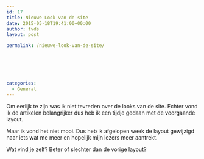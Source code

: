 ```yaml
---
id: 17
title: Nieuwe Look van de site
date: 2015-05-18T19:41:00+00:00
author: tvds
layout: post

permalink: /nieuwe-look-van-de-site/






categories:
  - General
---
```

Om eerlijk te zijn was ik niet tevreden over de looks van de site. Echter vond ik de artikelen belangrijker dus heb ik een tijdje gedaan met de voorgaande layout.

Maar ik vond het niet mooi. Dus heb ik afgelopen week de layout gewijzigd naar iets wat me meer en hopelijk mijn lezers meer aantrekt.

Wat vind je zelf? Beter of slechter dan de vorige layout?